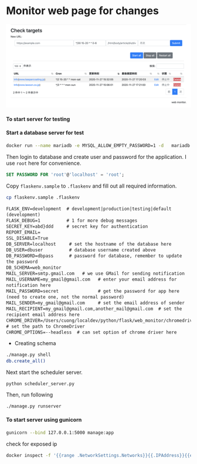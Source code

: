 # Monitor web page for changes

![Web page screenshot](images/web_page_sc.png "Title")

#### To start server for testing


#### Start a database server for test
```bash
docker run --name mariadb -e MYSQL_ALLOW_EMPTY_PASSWORD=1 -d   mariadb:latest
```

Then login to database and create user and password for the application.
I use `root` here for convenience.

```sql
SET PASSWORD FOR 'root'@'localhost' = 'root';
```

Copy `flaskenv.sample` to `.flaskenv` and fill out all required information.

```bash
cp flaskenv.sample .flaskenv
```

```text
FLASK_ENV=development  # development|production|testing|default (development)
FLASK_DEBUG=1          # 1 for more debug messages
SECRET_KEY=abd}ddd     # secret key for authentication
REPORT_EMAIL=
SSL_DISABLE=True
DB_SERVER=localhost     # set the hostname of the database here
DB_USER=dbuser          # database username created above
DB_PASSWORD=dbpass      # password for database, remember to update the password
DB_SCHEMA=web_monitor
MAIL_SERVER=smtp.gmail.com   # we use GMail for sending notification 
MAIL_USERNAME=my_gmail@gmail.com   # enter your email address for notification here
MAIL_PASSWORD=secret               # get the password for app here (need to create one, not the normal password)
MAIL_SENDER=my_gmail@gmail.com     # set the email address of sender 
MAIL_RECIPIENT=my_gmail@gmail.com,another_mail@gmail.com  # set the recipient email address here
CHROME_DRIVER=/Users/cuong/localdev/python/flask/web_monitor/chromedriver   # set the path to ChromeDriver
CHROME_OPTIONS=--headless  # can set option of chrome driver here
```



- Creating schema
```bash
./manage.py shell
db.create_all()
```

Next start the scheduler server.

```bash
python scheduler_server.py
```

Then, run following 

```bash
./manage.py runserver
```


#### To start server using gunicorn
```bash
gunicorn --bind 127.0.0.1:5000 manage:app
```

check for exposed ip

```bash
docker inspect -f '{{range .NetworkSettings.Networks}}{{.IPAddress}}{{end}}' mariadb
```




